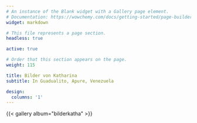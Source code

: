 ```yaml
---
# An instance of the Blank widget with a Gallery page element.
# Documentation: https://wowchemy.com/docs/getting-started/page-builder/
widget: markdown

# This file represents a page section.
headless: true

active: true

# Order that this section appears on the page.
weight: 115

title: Bilder von Katharina
subtitle: In Guadualito, Apure, Venezuela

design:
  columns: '1'
---
```


{{< gallery album="bilderkatha" >}}
